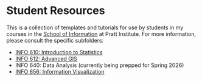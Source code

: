 # Student Resources

This is a collection of templates and tutorials for use by students in my courses in the [School of Information](https://www.pratt.edu/information/) at Pratt Institute. For more information, please consult the specific subfolders: 
- [INFO 610: Introduction to Statistics](info-610-intro-to-statistics)
- [INFO 612: Advanced GIS](info-612-advanced-gis)
- INFO 640: Data Analysis (currently being prepped for Spring 2026)
- [INFO 656: Information Visualization](info-656-information-visualization)


